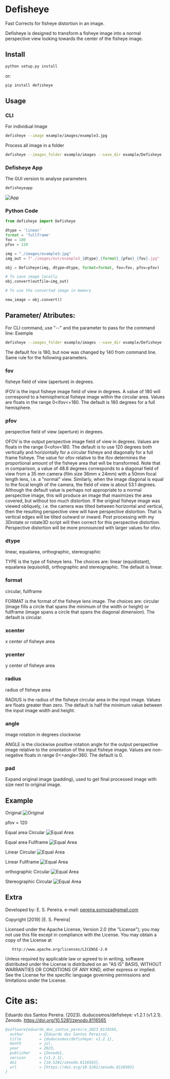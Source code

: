 # Defisheye

Fast Corrects for fisheye distortion in an image.

Defisheye is designed to transform a fisheye image into a normal perspective
view looking towards the center of the fisheye image.

## Install

```bash
python setup.py install
```

or:

```bash
pip install defisheye
```

## Usage

### CLI 

For individual Image
```bash
defisheye --image example/images/example3.jpg
```

Process all image in a folder


```bash
defisheye --images_folder example/images --save_dir example/Defisheye
```

### Defisheye App

The GUI version to analyse parameters 

```bash
defisheyeapp
```

![App](https://raw.githubusercontent.com/duducosmos/defisheye/master/example/defisheyeapp.png)


### Python Code

```python
from defisheye import Defisheye

dtype = 'linear'
format = 'fullframe'
fov = 180
pfov = 120

img = "./images/example3.jpg"
img_out = f"./images/out/example3_{dtype}_{format}_{pfov}_{fov}.jpg"

obj = Defisheye(img, dtype=dtype, format=format, fov=fov, pfov=pfov)

# To save image locally 
obj.convert(outfile=img_out)

# To use the converted image in memory

new_image = obj.convert()
```



## Parameter/ Atributes:

For CLI command, use "--" and the parameter to pass for the command line: Exemple

```bash
defisheye --images_folder example/images --save_dir example/Defisheye --fov 140
```

The default fov is 180, but now was changed by 140 from command line. Same rule for the following parameters.

### fov
fisheye field of view (aperture) in degrees.


IFOV is the input fisheye image field of view in degrees. A value of 180
will correspond to a hemispherical fisheye image within the circular area.
Values are floats in the range 0<ifov<=180. The default is 180 degrees for a
full hemisphere.


### pfov
perspective field of view (aperture) in degrees.


OFOV is the output perspective image field of view in degrees. Values are
floats in the range 0<ofov<180. The default is to use 120 degrees both
vertically and horizontally for a circular fisheye and diagonally for a full
frame fisheye. The value for ofov relative to the ifov determines the
proportional amount of the fisheye area that will be transformed.
Note that in comparison, a value of 48.8 degrees corresponds to a diagonal
field of view from a 35 mm camera (film size 36mm x 24mm) with a 50mm focal
length lens, i.e. a "normal" view. Similarly, when the image diagonal is
equal to the focal length of the camera, the field of view is about 53.1
degrees. Although the default value is perhaps not appropriate to a
normal perspective image, this will produce an image that maximizes the
area covered, but without too much distortion. If the original fisheye
image was viewed obliquely, i.e. the camera was tilted between horizontal
and vertical, then the resulting perspective view will have perspective
distortion. That is  vertical edges will be tilted outward or inward.
Post processing with my 3Drotate or rotate3D script will then correct
for this perspective distortion. Perspective distortion will be more
pronounced with larger values for ofov.

### dtype
linear, equalarea, orthographic, stereographic

TYPE is the type of fisheye lens. The choices are: linear (equidistant),
equalarea (equisolid), orthographic and stereographic. The default is linear.

### format
circular, fullframe

FORMAT is the format of the fisheye lens image. The choices are:
circular (image fills a circle that spans the minimum of the width or height)
or fullframe (image spans a circle that spans the diagonal dimension).
The default is circular.

### xcenter
x center of fisheye area


### ycenter
y center of fisheye area

### radius
radius of fisheye area

RADIUS is the radius of the fisheye circular area in the input image.
Values are floats greater than zero. The default is half the minimum value
between the input image width and height.

### angle
image rotation in degrees clockwise

ANGLE is the clockwise positive rotation angle for the output perspective
image relative to the orientation of the input fisheye image. Values are
non-negative floats in range 0<=angle<360. The default is 0.

### pad

Expand original image (padding), used to get final processed image with size next to original image.

## Example

Original
![Original](https://raw.githubusercontent.com/duducosmos/defisheye/master/example/images/example3.jpg)

pfov = 120

Equal area  Circular
![Equal Area](https://raw.githubusercontent.com/duducosmos/defisheye/master/example/images/out/example3_equalarea_circular_120.jpg)

Equal area Fullframe
![Equal Area](https://raw.githubusercontent.com/duducosmos/defisheye/master/example/images/out/example3_equalarea_fullframe_120.jpg)

Linear  Circular
![Equal Area](https://raw.githubusercontent.com/duducosmos/defisheye/master/example/images/out/example3_linear_circular_120.jpg)

Linear Fullframe
![Equal Area](https://raw.githubusercontent.com/duducosmos/defisheye/master/example/images/out/example3_linear_fullframe_120.jpg)


orthographic  Circular
![Equal Area](https://raw.githubusercontent.com/duducosmos/defisheye/master/example/images/out/example3_orthographic_circular_120.jpg)

Stereographic Circular
![Equal Area](https://raw.githubusercontent.com/duducosmos/defisheye/master/example/images/out/example3_stereographic_circular_120.jpg)


## Extra
Developed by: E. S. Pereira.
e-mail: pereira.somoza@gmail.com

Copyright [2019] [E. S. Pereira]

   Licensed under the Apache License, Version 2.0 (the "License");
   you may not use this file except in compliance with the License.
   You may obtain a copy of the License at

       http://www.apache.org/licenses/LICENSE-2.0

   Unless required by applicable law or agreed to in writing, software
   distributed under the License is distributed on an "AS IS" BASIS,
   WITHOUT WARRANTIES OR CONDITIONS OF ANY KIND, either express or implied.
   See the License for the specific language governing permissions and
   limitations under the License.
# Cite as:

Eduardo dos Santos Pereira. (2023). duducosmos/defisheye: v1.2.1 (v1.2.1). Zenodo. https://doi.org/10.5281/zenodo.8116565

```bib
@software{eduardo_dos_santos_pereira_2023_8116565,
  author       = {Eduardo dos Santos Pereira},
  title        = {duducosmos/defisheye: v1.2.1},
  month        = jul,
  year         = 2023,
  publisher    = {Zenodo},
  version      = {v1.2.1},
  doi          = {10.5281/zenodo.8116565},
  url          = {https://doi.org/10.5281/zenodo.8116565}
}
```
